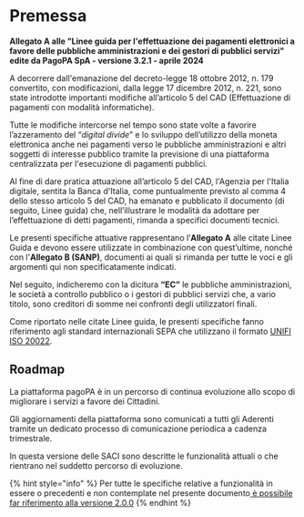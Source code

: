 # Premessa

**Allegato A alle "Linee guida per l'effettuazione dei pagamenti elettronici a favore delle pubbliche amministrazioni e dei gestori di pubblici servizi" edite da PagoPA SpA - versione 3.2.1 - aprile 2024**

A decorrere dall'emanazione del decreto-legge 18 ottobre 2012, n. 179 convertito, con modificazioni, dalla legge 17 dicembre 2012, n. 221, sono state introdotte importanti modifiche all’articolo 5 del CAD (Effettuazione di pagamenti con modalità informatiche).&#x20;

Tutte le modifiche intercorse nel tempo sono state volte a favorire l’azzeramento del “_digital divide_” e lo sviluppo dell’utilizzo della moneta elettronica anche nei pagamenti verso le pubbliche amministrazioni e altri soggetti di interesse pubblico tramite la previsione di una piattaforma centralizzata per l'esecuzione di pagamenti pubblici.&#x20;

Al fine di dare pratica attuazione all’articolo 5 del CAD, l'Agenzia per l'Italia digitale, sentita la Banca d'Italia, come puntualmente previsto al comma 4 dello stesso articolo 5 del CAD, ha emanato e pubblicato il documento (di seguito, Linee guida) che, nell’illustrare le modalità da adottare per l’effettuazione di detti pagamenti, rimanda a specifici documenti tecnici.

Le presenti specifiche attuative rappresentano l’**Allegato A** alle citate Linee Guida e devono essere utilizzate in combinazione con quest’ultime, nonché con l'**Allegato B (SANP)**, documenti ai quali si rimanda per tutte le voci e gli argomenti qui non specificatamente indicati.

Nel seguito, indicheremo con la dicitura **“EC”** le pubbliche amministrazioni, le società a controllo pubblico o i gestori di pubblici servizi che, a vario titolo, sono creditori di somme nei confronti degli utilizzatori finali.

Come riportato nelle citate Linee guida, le presenti specifiche fanno riferimento agli standard internazionali SEPA che utilizzano il formato [UNIFI ISO 20022](http://www.iso20022.org/).

## Roadmap

La piattaforma pagoPA è in un percorso di continua evoluzione allo scopo di migliorare i servizi a favore dei Cittadini.&#x20;

Gli aggiornamenti della piattaforma sono comunicati a tutti gli Aderenti tramite un dedicato processo di comunicazione periodica a cadenza trimestrale.&#x20;

In questa versione delle SACI sono descritte le funzionalità attuali o che rientrano nel suddetto percorso di evoluzione.

{% hint style="info" %}
Per tutte le specifiche relative a funzionalità in essere o precedenti e non contemplate nel presente documento[ è possibile far riferimento alla versione 2.0.0](https://app.gitbook.com/s/E6d6iTzjBzUfzNoZjadZ/specifiche-attuative-dei-codici-identificativi-di-versamento-riversamento-e-rendicontazione/premessa)
{% endhint %}
